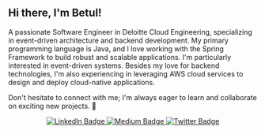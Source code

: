 ## Hi there, I'm Betul!

A passionate Software Engineer in Deloitte Cloud Engineering, specializing in event-driven architecture and backend development. My primary programming language is Java, and I love working with the Spring Framework to build robust and scalable applications. I'm particularly interested in event-driven systems. Besides my love for backend technologies, I'm also experiencing in leveraging AWS cloud services to design and deploy cloud-native applications. 

Don't hesitate to connect with me; I'm always eager to learn and collaborate on exciting new projects. 🚀

<div id="badges" align="center">
  <a href="https://www.linkedin.com/in/betul-ince-2489581aa/">
    <img src="https://img.shields.io/badge/LinkedIn-blue?style=for-the-badge&logo=linkedin&logoColor=white" alt="LinkedIn Badge"/>
  </a>
  <a href="https://medium.com/@Betulince">
    <img src="https://img.shields.io/badge/Medium-black?style=for-the-badge&logo=medium&logoColor=white" alt="Medium Badge"/>
  </a>
  <a href="https://twitter.com/betulincce">
    <img src="https://img.shields.io/badge/Twitter-blue?style=for-the-badge&logo=twitter&logoColor=white" alt="Twitter Badge"/>
  </a>
</div>
